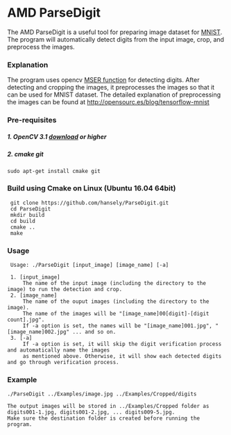 # AMD ParseDigit

The AMD ParseDigit is a useful tool for preparing image dataset for [MNIST](http://yann.lecun.com/exdb/mnist/). 
The program will automatically detect digits from the input image, crop, and preprocess the images.

### Explanation
The program uses opencv [MSER function](https://docs.opencv.org/3.1.0/d3/d28/classcv_1_1MSER.html) for detecting digits.
After detecting and cropping the images, it preprocesses the images so that it can be used for MNIST dataset.
The detailed explanation of preprocessing the images can be found at http://opensourc.es/blog/tensorflow-mnist


### Pre-requisites
##### 1. OpenCV 3.1 [download](https://opencv.org/opencv-3-1.html) or higher
##### 2. cmake git 
    sudo apt-get install cmake git

### Build using Cmake on Linux (Ubuntu 16.04 64bit)
     git clone https://github.com/hansely/ParseDigit.git
     cd ParseDigit
     mkdir build
     cd build
     cmake ..
     make

### Usage
     Usage: ./ParseDigit [input_image] [image_name] [-a]
     
     1. [input_image]
         The name of the input image (including the directory to the image) to run the detection and crop.
     2. [image_name]
         The name of the ouput images (including the directory to the image).
         The name of the images will be "[image_name]00[digit]-[digit count].jpg".
         If -a option is set, the names will be "[image_name]001.jpg", "[image_name]002.jpg" ... and so on.
     3. [-a]
         If -a option is set, it will skip the digit verification process and automatically name the images 
         as mentioned above. Otherwise, it will show each detected digits and go through verification process.
       
### Example
    ./ParseDigit ../Examples/image.jpg ../Examples/Cropped/digits
    
    The output images will be stored in ../Examples/Cropped folder as digits001-1.jpg, digits001-2.jpg, ... digits009-5.jpg.
    Make sure the destination folder is created before running the program.
